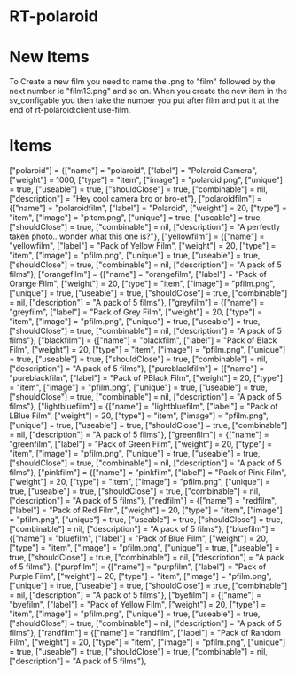 # RT-polaroid

# New Items

To Create a new film you need to name the .png to "film" followed by the next number ie "film13.png" and so on. When you create the new item in the sv_configable you then take the number you put after film and put it at the end of rt-polaroid:client:use-film.
# Items

["polaroid"] 		 	 		= {["name"] = "polaroid", 						["label"] = "Polaroid Camera", 			["weight"] = 1000, 	["type"] = "item", 			["image"] = "polaroid png", 				["unique"] = true, 		["useable"] = true, 		["shouldClose"] = true,    ["combinable"] = nil,   ["description"] = "Hey cool camera bro or bro-et"},
["polaroidfilm"] 			 	= {["name"] = "polaroidfilm", 			 	  	["label"] = "Polaroid", 				["weight"] = 20, 	["type"] = "item", 			["image"] = "pitem.png", 				["unique"] = true, 		["useable"] = true, 		["shouldClose"] = true,    ["combinable"] = nil,   ["description"] = "A perfectly taken photo.. wonder what this one is?"},
["yellowfilm"] 			 		= {["name"] = "yellowfilm", 					["label"] = "Pack of Yellow Film", 		["weight"] = 20, 	["type"] = "item", 			["image"] = "pfilm.png", 				["unique"] = true, 		["useable"] = true, 		["shouldClose"] = true,    ["combinable"] = nil,   ["description"] = "A pack of 5 films"},
["orangefilm"] 			 		= {["name"] = "orangefilm", 					["label"] = "Pack of Orange Film", 		["weight"] = 20, 	["type"] = "item", 			["image"] = "pfilm.png", 				["unique"] = true, 		["useable"] = true, 		["shouldClose"] = true,    ["combinable"] = nil,   ["description"] = "A pack of 5 films"},
["greyfilm"] 			 		= {["name"] = "greyfilm", 						["label"] = "Pack of Grey Film", 		["weight"] = 20, 	["type"] = "item", 			["image"] = "pfilm.png", 				["unique"] = true, 		["useable"] = true, 		["shouldClose"] = true,    ["combinable"] = nil,   ["description"] = "A pack of 5 films"},
["blackfilm"] 			 		= {["name"] = "blackfilm", 						["label"] = "Pack of Black Film", 		["weight"] = 20, 	["type"] = "item", 			["image"] = "pfilm.png", 				["unique"] = true, 		["useable"] = true, 		["shouldClose"] = true,    ["combinable"] = nil,   ["description"] = "A pack of 5 films"},
["pureblackfilm"] 			 	= {["name"] = "pureblackfilm", 					["label"] = "Pack of PBlack Film", 	["weight"] = 20, 	["type"] = "item", 			["image"] = "pfilm.png", 				["unique"] = true, 		["useable"] = true, 		["shouldClose"] = true,    ["combinable"] = nil,   ["description"] = "A pack of 5 films"},
["lightbluefilm"] 			 	= {["name"] = "lightbluefilm", 					["label"] = "Pack of LBlue Film", 	["weight"] = 20, 	["type"] = "item", 			["image"] = "pfilm.png", 				["unique"] = true, 		["useable"] = true, 		["shouldClose"] = true,    ["combinable"] = nil,   ["description"] = "A pack of 5 films"},
["greenfilm"] 			 		= {["name"] = "greenfilm", 						["label"] = "Pack of Green Film", 		["weight"] = 20, 	["type"] = "item", 			["image"] = "pfilm.png", 				["unique"] = true, 		["useable"] = true, 		["shouldClose"] = true,    ["combinable"] = nil,   ["description"] = "A pack of 5 films"},
["pinkfilm"] 			 		= {["name"] = "pinkfilm", 						["label"] = "Pack of Pink Film", 		["weight"] = 20, 	["type"] = "item", 			["image"] = "pfilm.png", 				["unique"] = true, 		["useable"] = true, 		["shouldClose"] = true,    ["combinable"] = nil,   ["description"] = "A pack of 5 films"},
["redfilm"] 			 		= {["name"] = "redfilm", 						["label"] = "Pack of Red Film", 		["weight"] = 20, 	["type"] = "item", 			["image"] = "pfilm.png", 				["unique"] = true, 		["useable"] = true, 		["shouldClose"] = true,    ["combinable"] = nil,   ["description"] = "A pack of 5 films"},
["bluefilm"] 			 		= {["name"] = "bluefilm", 						["label"] = "Pack of Blue Film", 		["weight"] = 20, 	["type"] = "item", 			["image"] = "pfilm.png", 				["unique"] = true, 		["useable"] = true, 		["shouldClose"] = true,    ["combinable"] = nil,   ["description"] = "A pack of 5 films"},
["purpfilm"] 			 		= {["name"] = "purpfilm", 						["label"] = "Pack of Purple Film", 		["weight"] = 20, 	["type"] = "item", 			["image"] = "pfilm.png", 				["unique"] = true, 		["useable"] = true, 		["shouldClose"] = true,    ["combinable"] = nil,   ["description"] = "A pack of 5 films"},
["byefilm"] 			 		= {["name"] = "byefilm", 						["label"] = "Pack of Yellow Film", 		["weight"] = 20, 	["type"] = "item", 			["image"] = "pfilm.png", 				["unique"] = true, 		["useable"] = true, 		["shouldClose"] = true,    ["combinable"] = nil,   ["description"] = "A pack of 5 films"},
["randfilm"] 			 		= {["name"] = "randfilm", 						["label"] = "Pack of Random Film", 		["weight"] = 20, 	["type"] = "item", 			["image"] = "pfilm.png", 				["unique"] = true, 		["useable"] = true, 		["shouldClose"] = true,    ["combinable"] = nil,   ["description"] = "A pack of 5 films"},
